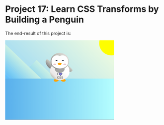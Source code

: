 # Project 17: Learn CSS Transforms by Building a Penguin

The end-result of this project is:

<img src="images/screenshot.gif" width="350px">